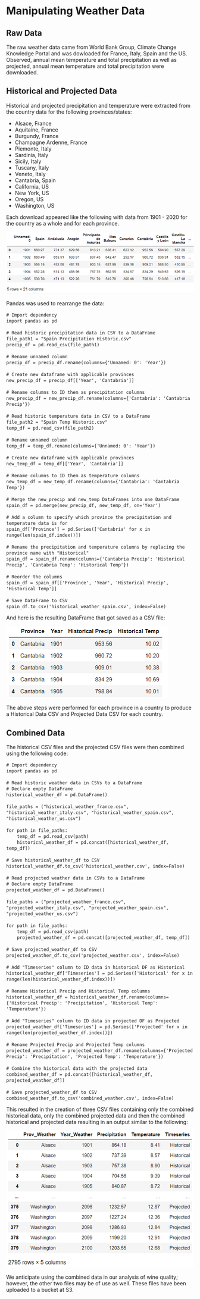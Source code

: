 # Manipulating Weather Data

## Raw Data

The raw weather data came from World Bank Group, Climate Change Knowledge Portal and was dowloaded for France, Italy, Spain and the US.  Observed, annual mean temperature and total precipitation as well as projected, annual mean temperature and total precipitation were downloaded.  

## Historical and Projected Data

Historical and projected precipitation and temperature were extracted from the country data for the following provinces/states:

- Alsace, France
- Aquitaine, France
- Burgundy, France
- Champagne Ardenne, France
- Piemonte, Italy
- Sardinia, Italy
- Sicily, Italy
- Tuscany, Italy
- Veneto, Italy
- Cantabria, Spain
- California, US
- New York, US
- Oregon, US
- Washington, US

Each download appeared like the following with data from 1901 - 2020 for the country as a whole and for each province.

![Example Download](https://github.com/mshideler/Group2/blob/mshideler/Deliverable%202/Resources/ExampleDownload.PNG)

Pandas was used to rearrange the data:

```
# Import dependency
import pandas as pd

# Read historic precipitation data in CSV to a DataFrame
file_path1 = "Spain Precipitation Historic.csv"
precip_df = pd.read_csv(file_path1)

# Rename unnamed column
precip_df = precip_df.rename(columns={'Unnamed: 0': 'Year'})

# Create new dataframe with applicable provinces
new_precip_df = precip_df[['Year', 'Cantabria']]

# Rename columns to ID them as precipitation columns
new_precip_df = new_precip_df.rename(columns={'Cantabria': 'Cantabria Precip'})

# Read historic temperature data in CSV to a DataFrame
file_path2 = "Spain Temp Historic.csv"
temp_df = pd.read_csv(file_path2)

# Rename unnamed column
temp_df = temp_df.rename(columns={'Unnamed: 0': 'Year'})

# Create new dataframe with applicable provinces
new_temp_df = temp_df[['Year', 'Cantabria']]

# Rename columns to ID them as temperature columns
new_temp_df = new_temp_df.rename(columns={'Cantabria': 'Cantabria Temp'})

# Merge the new_precip and new_temp DataFrames into one DataFrame
spain_df = pd.merge(new_precip_df, new_temp_df, on='Year')

# Add a column to specify which province the precipitation and temperature data is for
spain_df['Province'] = pd.Series(['Cantabria' for x in range(len(spain_df.index))])

# Rename the precipitation and temperature columns by replacing the province name with "Historical"
spain_df = spain_df.rename(columns={'Cantabria Precip': 'Historical Precip', 'Cantabria Temp': 'Historical Temp'})

# Reorder the columns
spain_df = spain_df[['Province', 'Year', 'Historical Precip', 'Historical Temp']]

# Save DataFrame to CSV
spain_df.to_csv('historical_weather_spain.csv', index=False)
```

And here is the resulting DataFrame that got saved as a CSV file:

![ExampleDF](https://github.com/mshideler/Group2/blob/mshideler/Deliverable%202/Resources/ExampleDF.PNG)

The above steps were performed for each province in a country to produce a Historical Data CSV and Projected Data CSV for each country.

## Combined Data

The historical CSV files and the projected CSV files were then combined using the following code:

```
# Import dependency
import pandas as pd

# Read historic weather data in CSVs to a DataFrame
# Declare empty DataFrame
historical_weather_df = pd.DataFrame()

file_paths = ("historical_weather_france.csv", "historical_weather_italy.csv", "historical_weather_spain.csv", "historical_weather_us.csv")

for path in file_paths:
    temp_df = pd.read_csv(path)
    historical_weather_df = pd.concat([historical_weather_df, temp_df])

# Save historical_weather_df to CSV
historical_weather_df.to_csv('historical_weather.csv', index=False)

# Read projected weather data in CSVs to a DataFrame
# Declare empty DataFrame
projected_weather_df = pd.DataFrame()

file_paths = ("projected_weather_france.csv", "projected_weather_italy.csv", "projected_weather_spain.csv", "projected_weather_us.csv")

for path in file_paths:
    temp_df = pd.read_csv(path)
    projected_weather_df = pd.concat([projected_weather_df, temp_df])

# Save projected_weather_df to CSV
projected_weather_df.to_csv('projected_weather.csv', index=False)

# Add "Timeseries" column to ID data in historical DF as Historical
historical_weather_df['Timeseries'] = pd.Series(['Historical' for x in range(len(historical_weather_df.index))])

# Rename Historical Precip and Historical Temp columns
historical_weather_df = historical_weather_df.rename(columns={'Historical Precip': 'Precipitation', 'Historical Temp': 'Temperature'})

# Add "Timeseries" column to ID data in projected DF as Projected
projected_weather_df['Timeseries'] = pd.Series(['Projected' for x in range(len(projected_weather_df.index))])

# Rename Projected Precip and Projected Temp columns
projected_weather_df = projected_weather_df.rename(columns={'Projected Precip': 'Precipitation', 'Projected Temp': 'Temperature'})

# Combine the historical data with the projected data
combined_weather_df = pd.concat([historical_weather_df, projected_weather_df])

# Save projected_weather_df to CSV
combined_weather_df.to_csv('combined_weather.csv', index=False)
```

This resulted in the creation of three CSV files containing only the combined historical data, only the combined projected data and then the combined historical and projected data resulting in an output similar to the following:

![Combined Weather Output](https://github.com/mshideler/Group2/blob/mshideler/Deliverable%202/Resources/WeatherOutputExample.png)

We anticipate using the combined data in our analysis of wine quality; however, the other two files may be of use as well.  These files have been uploaded to a bucket at S3.

